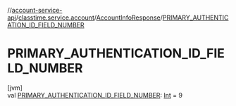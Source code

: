 //[account-service-api](../../../index.md)/[classtime.service.account](../index.md)/[AccountInfoResponse](index.md)/[PRIMARY_AUTHENTICATION_ID_FIELD_NUMBER](-p-r-i-m-a-r-y_-a-u-t-h-e-n-t-i-c-a-t-i-o-n_-i-d_-f-i-e-l-d_-n-u-m-b-e-r.md)

# PRIMARY_AUTHENTICATION_ID_FIELD_NUMBER

[jvm]\
val [PRIMARY_AUTHENTICATION_ID_FIELD_NUMBER](-p-r-i-m-a-r-y_-a-u-t-h-e-n-t-i-c-a-t-i-o-n_-i-d_-f-i-e-l-d_-n-u-m-b-e-r.md): [Int](https://kotlinlang.org/api/latest/jvm/stdlib/kotlin/-int/index.html) = 9

